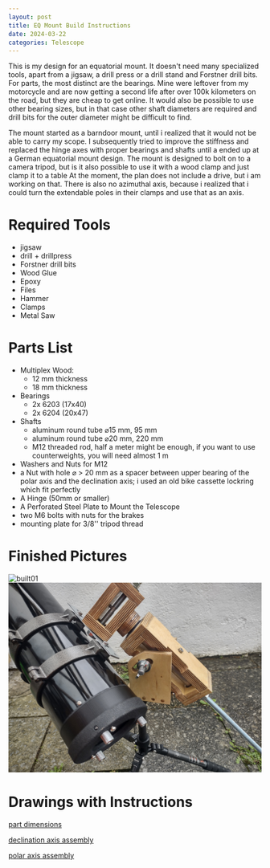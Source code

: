 ```yaml
---
layout: post
title: EQ Mount Build Instructions
date: 2024-03-22
categories: Telescope
---
```

This is my design for an equatorial mount. It doesn't need many specialized tools, apart from a jigsaw, a drill press or a drill stand and Forstner drill bits. 
For parts, the most distinct are the bearings. Mine were leftover from my motorcycle and are now getting a second life after over 100k kilometers on the road, but they are cheap to get online. It would also be possible to use other bearing sizes, but in that case other shaft diameters are required and drill bits for the outer diameter might be difficult to find.

The mount started as a barndoor mount, until i realized that it would not be able to carry my scope. I subsequently tried to improve the stiffness and replaced the hinge axes with proper bearings and shafts until a ended up at a German equatorial mount design.
The mount is designed to bolt on to a camera tripod, but is it also possible to use it with a wood clamp and just clamp it to a table
At the moment, the plan does not include a drive, but i am working on that.
There is also no azimuthal axis, because i realized that i could turn the extendable poles in their clamps and use that as an axis.
# Required Tools
- jigsaw
- drill + drillpress
- Forstner drill bits
- Wood Glue
- Epoxy
- Files
- Hammer
- Clamps
- Metal Saw
# Parts List
- Multiplex Wood:
	- 12 mm thickness
	- 18 mm thickness
- Bearings
	- 2x 6203 (17x40)
	- 2x 6204 (20x47)
- Shafts
	- aluminum round tube ⌀15 mm, 95 mm
	- aluminum round tube ⌀20 mm, 220 mm
	- M12 threaded rod, half a meter might be enough, if you want to use counterweights, you will need almost 1 m
- Washers and Nuts for M12
- a Nut with hole ⌀ > 20 mm as a spacer between upper bearing of the polar axis and the declination axis; i used an old bike cassette lockring which fit perfectly 
- A Hinge (50mm or smaller)
- A Perforated Steel Plate to Mount the Telescope
- two M6 bolts with nuts for the brakes
- mounting plate for 3/8'' tripod thread 
# Finished Pictures
![built01](/assets/EQMountDrawings/built01.jpg)
![built02](/assets/EQMountDrawings/built02.jpg)
# Drawings with Instructions

[part dimensions](/LeosProjectArchive/assets/EQMountDrawings/eq_mount_plan.pdf)

[declination axis assembly](/LeosProjectArchive/assets/EQMountDrawings/eq_mount_assembly_dec.pdf)

[polar axis assembly](/LeosProjectArchive/assets/EQMountDrawings/eq_mount_assembly_pol.pdf)